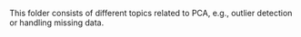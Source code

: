 This folder consists of different topics related to PCA, e.g., outlier detection or handling missing data.

